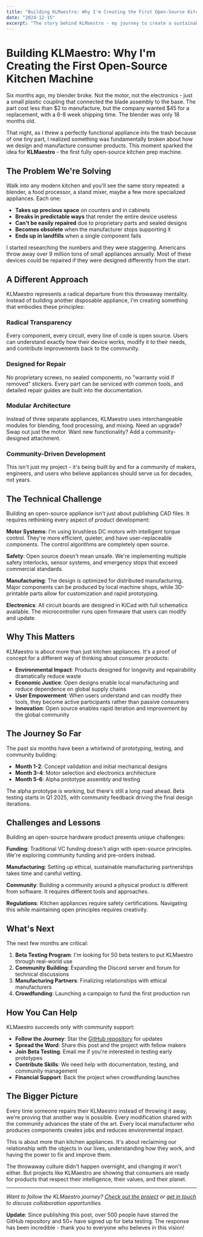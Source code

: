```yaml
---
title: "Building KLMaestro: Why I'm Creating the First Open-Source Kitchen Machine"
date: "2024-12-15"
excerpt: "The story behind KLMaestro - my journey to create a sustainable, repairable kitchen appliance that challenges the throwaway culture of modern consumer electronics."
---
```


# Building KLMaestro: Why I'm Creating the First Open-Source Kitchen Machine

Six months ago, my blender broke. Not the motor, not the electronics - just a small plastic coupling that connected the blade assembly to the base. The part cost less than $2 to manufacture, but the company wanted $45 for a replacement, with a 6-8 week shipping time. The blender was only 18 months old.

That night, as I threw a perfectly functional appliance into the trash because of one tiny part, I realized something was fundamentally broken about how we design and manufacture consumer products. This moment sparked the idea for **KLMaestro** - the first fully open-source kitchen prep machine.

## The Problem We're Solving

Walk into any modern kitchen and you'll see the same story repeated: a blender, a food processor, a stand mixer, maybe a few more specialized appliances. Each one:

- **Takes up precious space** on counters and in cabinets
- **Breaks in predictable ways** that render the entire device useless
- **Can't be easily repaired** due to proprietary parts and sealed designs
- **Becomes obsolete** when the manufacturer stops supporting it
- **Ends up in landfills** when a single component fails

I started researching the numbers and they were staggering. Americans throw away over 9 million tons of small appliances annually. Most of these devices could be repaired if they were designed differently from the start.

## A Different Approach

KLMaestro represents a radical departure from this throwaway mentality. Instead of building another disposable appliance, I'm creating something that embodies these principles:

### **Radical Transparency**
Every component, every circuit, every line of code is open source. Users can understand exactly how their device works, modify it to their needs, and contribute improvements back to the community.

### **Designed for Repair**
No proprietary screws, no sealed components, no "warranty void if removed" stickers. Every part can be serviced with common tools, and detailed repair guides are built into the documentation.

### **Modular Architecture**
Instead of three separate appliances, KLMaestro uses interchangeable modules for blending, food processing, and mixing. Need an upgrade? Swap out just the motor. Want new functionality? Add a community-designed attachment.

### **Community-Driven Development**
This isn't just my project - it's being built by and for a community of makers, engineers, and users who believe appliances should serve us for decades, not years.

## The Technical Challenge

Building an open-source appliance isn't just about publishing CAD files. It requires rethinking every aspect of product development:

**Motor Systems**: I'm using brushless DC motors with intelligent torque control. They're more efficient, quieter, and have user-replaceable components. The control algorithms are completely open source.

**Safety**: Open source doesn't mean unsafe. We're implementing multiple safety interlocks, sensor systems, and emergency stops that exceed commercial standards.

**Manufacturing**: The design is optimized for distributed manufacturing. Major components can be produced by local machine shops, while 3D-printable parts allow for customization and rapid prototyping.

**Electronics**: All circuit boards are designed in KiCad with full schematics available. The microcontroller runs open firmware that users can modify and update.

## Why This Matters

KLMaestro is about more than just kitchen appliances. It's a proof of concept for a different way of thinking about consumer products:

- **Environmental Impact**: Products designed for longevity and repairability dramatically reduce waste
- **Economic Justice**: Open designs enable local manufacturing and reduce dependence on global supply chains
- **User Empowerment**: When users understand and can modify their tools, they become active participants rather than passive consumers
- **Innovation**: Open source enables rapid iteration and improvement by the global community

## The Journey So Far

The past six months have been a whirlwind of prototyping, testing, and community building:

- **Month 1-2**: Concept validation and initial mechanical designs
- **Month 3-4**: Motor selection and electronics architecture
- **Month 5-6**: Alpha prototype assembly and testing

The alpha prototype is working, but there's still a long road ahead. Beta testing starts in Q1 2025, with community feedback driving the final design iterations.

## Challenges and Lessons

Building an open-source hardware product presents unique challenges:

**Funding**: Traditional VC funding doesn't align with open-source principles. We're exploring community funding and pre-orders instead.

**Manufacturing**: Setting up ethical, sustainable manufacturing partnerships takes time and careful vetting.

**Community**: Building a community around a physical product is different from software. It requires different tools and approaches.

**Regulations**: Kitchen appliances require safety certifications. Navigating this while maintaining open principles requires creativity.

## What's Next

The next few months are critical:

1. **Beta Testing Program**: I'm looking for 50 beta testers to put KLMaestro through real-world use
2. **Community Building**: Expanding the Discord server and forum for technical discussions
3. **Manufacturing Partners**: Finalizing relationships with ethical manufacturers
4. **Crowdfunding**: Launching a campaign to fund the first production run

## How You Can Help

KLMaestro succeeds only with community support:

- **Follow the Journey**: Star the [GitHub repository](https://github.com/connorkapoor/KLMaestro) for updates
- **Spread the Word**: Share this post and the project with fellow makers
- **Join Beta Testing**: Email me if you're interested in testing early prototypes
- **Contribute Skills**: We need help with documentation, testing, and community management
- **Financial Support**: Back the project when crowdfunding launches

## The Bigger Picture

Every time someone repairs their KLMaestro instead of throwing it away, we're proving that another way is possible. Every modification shared with the community advances the state of the art. Every local manufacturer who produces components creates jobs and reduces environmental impact.

This is about more than kitchen appliances. It's about reclaiming our relationship with the objects in our lives, understanding how they work, and having the power to fix and improve them.

The throwaway culture didn't happen overnight, and changing it won't either. But projects like KLMaestro are showing that consumers are ready for products that respect their intelligence, their values, and their planet.

---

*Want to follow the KLMaestro journey? [Check out the project](https://github.com/connorkapoor/KLMaestro) or [get in touch](/contact) to discuss collaboration opportunities.*

**Update**: Since publishing this post, over 500 people have starred the GitHub repository and 50+ have signed up for beta testing. The response has been incredible - thank you to everyone who believes in this vision! 
